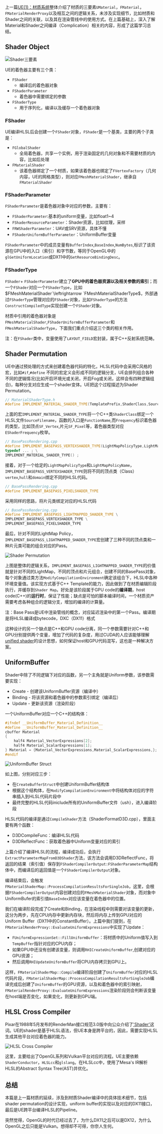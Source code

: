 上一篇[UE(1)：材质系统](https://mp.weixin.qq.com/s?__biz=MzA5MDcyOTE5Nw==&mid=2650549692&idx=1&sn=d23db44e95de518437a4f90dff057baf&chksm=880fb23ebf783b2860456c2dd3104236d47b0ecf562a058f4f75096f12580291a77b24b35626&scene=126&&sessionid=1660465578#rd)整体介绍了材质的三要素`UMaterial`，`FMaterial`，`FMaterialRenderProxy`以及相互之间的逻辑关系，未涉及实现细节，比如材质和Shader之间的关联，以及其在渲染管线中的使用方式。在上篇基础上，深入了解Material和Shader之间编译（Complication）相关的内容，形成了这篇学习总结。

## Shader Object

![Shader三要素](./images/UE_Shader/2_1_UE_ShaderElements.jpg)

UE的着色器主要有三个类：

- `FShader`
    - 编译后的着色器对象 
- `FShaderParameter`    
    - 着色器中需要绑定的参数
- `FShaderType`
    - 用于序列化，编译以及缓存一个着色器对象

### FShader
UE编译HLSL后会创建一个`FShader`对象，`FShader`是一个基类，主要的两个子类是：

- `FGlobalShader`
    - 全局着色器，共享一个实例，用于渲染固定的几何对象和不需要材质的内容，比如后处理
- `FMaterialShader`
    - 该着色器绑定了一个材质，如果该着色器也绑定了`FVertexFactory`（几何内容，UE的网格类型），则对应`FMeshMaterialShader`，继承自`FMaterialShader`

### FShaderParameter

`FShaderParameter`是着色器对象中对应的参数，主要有：

- `FShaderParameter`:基本的uniform变量，比如float1~4
- `FShaderResourceParameter`：Shader资源，比如纹理，采样
- `FRWShaderParameter`：UAV或SRV资源，具体不懂
- `FShaderUniformBufferParameter`：UniformBuffer变量

`FShaderParameter`中的成员变量有`BufferIndex`,`BaseIndex`,`NumBytes`,标识了该资源在GPU中的入口（索引）和字节数，等同于OpenGL中的`glGetUniformLocation`或DX11中的`GetResourceBindingDesc`。

### FShaderType

`FShader`+ `FShaderParameter`建立了**GPU中的着色器资源以及相关参数的索引**；而一个`FShader`对应一个`FShaderType`，比如$`FMeshMaterialShader`\leftrightarrow `FMeshMaterialShaderType`$，外部通过`FShaderType`管理对应的`FShader`对象，比如`FShaderType`的方法`ConstructCompiledType`实现创建一个`FShader`对象。

材质中引用的着色器对象是`FMeshMaterialShader`,`FShaderUniformBufferParameter`和 `FMeshMaterialShaderType`，下面我们重点介绍这三个类的相关作用。

注：在`FShader`类中，变量使用了`LAYOUT_FIELD`宏封装，属于C++反射系统范畴。

## Shader Permutation

UE中通过预处理的方式来创建着色器代码的特化，HLSL代码中会采用C风格的宏，比如`#if`,`#define` 不同的宏定义会形成不同的逻辑分支，UE会排列组合各种不同的逻辑情况(比如开启环境光或关闭，开启Fog或关闭，这样会有四种逻辑组合)，每种分支对应生成一个shader变体。UE把这个过程描述为Shader Permutation。

```C++
// MaterialShaderType.h
#define IMPLEMENT_MATERIAL_SHADER_TYPE(TemplatePrefix,ShaderClass,SourceFilename,FunctionName,Frequency)
```

上面的宏`IMPLEMENT_MATERIAL_SHADER_TYPE`将一个C++类`ShaderClass`绑定一个HLSL文件`SourceFilename`，函数的入口是`FunctionName`,而`Frequency`标识着色器的类型，比如顶点`SF_Vertex`,片元`SF_Pixel`等，着色器类型对应`EShaderFrequency`枚举。

```C++
// BasePassRendering.cpp
#define IMPLEMENT_BASEPASS_VERTEXSHADER_TYPE(LightMapPolicyType,LightMapPolicyName) \
typedef ... ; \
IMPLEMENT_MATERIAL_SHADER_TYPE() ;
```

接着，对于一个给定的`LightMapPolicyType`和`LightMapPolicyName`，`IMPLEMENT_BASEPASS_VERTEXSHADER_TYPE`则将不同的顶点类（Class）`vertex`,`hull`和`domain`绑定不同的HLSL代码。

```C++
// BasePassRendering.cpp
#define IMPLEMENT_BASEPASS_PIXELSHADER_TYPE
```
采用同样的思路，将片元类绑定对应的HLSL代码

```C++
// BasePassRendering.cpp
#define IMPLEMENT_BASEPASS_LIGHTMAPPED_SHADER_TYPE \
IMPLEMENT_BASEPASS_VERTEXSHADER_TYPE \
IMPLEMENT_BASEPASS_PIXELSHADER_TYPE
```

最后，针对不同的LightMap Policy，`IMPLEMENT_BASEPASS_LIGHTMAPPED_SHADER_TYPE`宏创建了三种不同的顶点类和一种片元类可能的组合对应的Pass。

![Shader Permutation](./images/UE_Shader/2_2_UE_ShaderPermutation.jpg)


上图是整体的逻辑关系，`IMPLEMENT_BASEPASS_LIGHTMAPPED_SHADER_TYPE`的价值就是针对不同的LightMap，不同的顶点和片元组合，创建不同的BasePass对象，每个对象通过类方法`ModifyCompilationEnvironment`确定该组合下，HLSL中各种环境变量值。该实现方式基于C++ Template的能力，因此做到了在材质编辑阶段执行，并缓存到`Shader Map`。好处是该阶段属于GPU code的**编译期**，host code(C++)的**运行时**，保证了性能；缺点是可怕的脚本编译时间，一个材质资产需要考虑各种组合的逻辑分支，增加的编译的计算量。

注：Base Pass是UE中渲染管线的概念，对应延迟渲染中的第一个Pass。编译期是将HLSL编译成bytecode，DXC（DX11）格式

这种设计的另一个缺点是C++和GPU code分离，同一个参数需要针对C++和GPU分别提供两个变量，增加了代码的复杂度，用过CUDA的人应该能够理解[unified shader](https://dl.acm.org/doi/10.1145/3543866 "unified shader")的设计思想，如何保证host和GPU代码混写，这也是一种解决方案。

## UniformBuffer

Shader中除了不同逻辑下对应的函数，另一个主角就是Uniform参数，该参数需要实现：
- Create - 创建该UniformBuffer资源（编译中）
- Binding - 将该资源和着色器中的参数索引绑定（编译后）
- Update - 更新该资源（渲染阶段）

一个UniformBuffer对应一个C++的结构体：

```C++
#ifndef __UniformBuffer_Material_Definition__
#define __UniformBuffer_Material_Definition__
cbuffer Material
{
    half4 Material_VectorExpressions[2];
    half4 Material_ScalarExpressions[1];
} Material = {Material_VectorExpressions,Material_ScalarExpressions,};
#endif
```

![UniformBuffer Struct](./images/UE_Shader/2_3_UE_UniformStruct.jpg)

如上图，分别对应三步：
- 在`CreateBufferStruct`中创建UniformBuffer结构体
- 根据这个结构体，在`ModifyCompilationEnvironment`中将结构体对应的字符串插入到HLSL代码片段中
- 最终完整的HLSL代码iniclude所有的UniformBuffer文件（ush），进入编译阶段

HLSL代码的编译是通过`CompileShader`方法（ShaderFormatD3D.cpp），里面主要有两个函数：

- D3DCompileFunc：编译HLSL代码
- D3DReflectFunc：获取着色器中Uniform变量对应的索引

上篇介绍了编译HLSL的流程，编译成功后，会执行`ExtractParameterMapFromD3DShader`方法，该方法会调用D3DReflectFunc，将返回的结果（索引值）保存到`FShaderCompilerOutput:FShaderParameterMap`结构体中，而编译后的返回值是一个`FShaderCompilerOutput`对象。

编译结束后，会触发`FMaterialShaderMap::ProcessCompilationResultsForSingleJob`，这里，会根据`FShaderCompilerOutput`内容创建对应的`FMeshMaterialShader`对象，而对象中UniformBufer的索引值`BaseIndex`对应该变量在着色器中的位置。

我们在编译阶段完成了Create和Binding，在渲染线程中则需要对该变量的更新，这分为两步，先在CPU内存中更新内存块，然后将内存上传到GPU对应的Uniform Buffer（DX11中的ConstantBuffer）。上篇中我们提到，在`FMaterialRenderProxy::EvaluateUniformExpressions`中实现了Update：
- `FUniformExpressionSet::FillUniformBuffer`：将材质中的Uniform值写入到`TempBuffer`指针对应的CPU内存；
- 如果GPU中还没有创建该变量，则调用`RHICreateUniformBuffer`,创建对应的GPU资源；
- 然后调用`RHIUpdateUniformBuffer`将CPU内存拷贝到GPU上。

这样，`FMaterialShaderMap::Compile`编译阶段创建了`UniformBuffer`对应的HLSL代码片段，`FMaterialShaderMap::ProcessCompilationResultsForSingleJob`编译完成后创建了`UniformBuffer`的GPU资源，以及和着色器中的索引映射，`FMaterialRenderProxy::EvaluateUniformExpressions`渲染阶段则会判断该变量在host端是否变化，如果变化，则更新到GPU端。

## HLSL Cross Compiler

Pixar在1988年5月发布的RenderMan接口规范3.0版中向公众介绍了['Shader'](https://en.wikipedia.org/wiki/Shader "Shader wiki")这词。UE的shader是基于HLSL语法，但UE本身是跨平台的，因此，需要实现HLSL生成其他平台对应着色器的能力。

![HLSL Cross Compiler](./images/UE_Shader/2_5_UE_Cross.jpg)

这里，主要给出了OpenGL系列和Vulkan平台对应的流程。UE主要依赖`ShaderConductor`，`HLSLcc`和`glslang`。在HLSLcc中，使用了Mesa's IR解析HLSL的Abstract Syntax Tree(AST)并优化。

## 总结

本篇是上一篇材质的延续，涉及到材质Shader编译中的具体技术细节，包括shader permutation的设计实现，uniform buffer的实现以及对应的DX11接口，最后是UE跨平台编译HLSL的Pipeline。

突然觉得，OpenGL的时代已经过去了，为什么DX11之后可以是DX12，为什么OpenGL之后只能是Vulkan。想得却不可得，你奈人生何。
